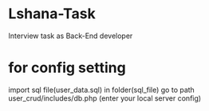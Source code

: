 # Lshana-Task
 Interview task as Back-End developer
 # for config setting
 import sql file(user_data.sql) in folder(sql_file)
 go to path user_crud/includes/db.php (enter your local server config)
